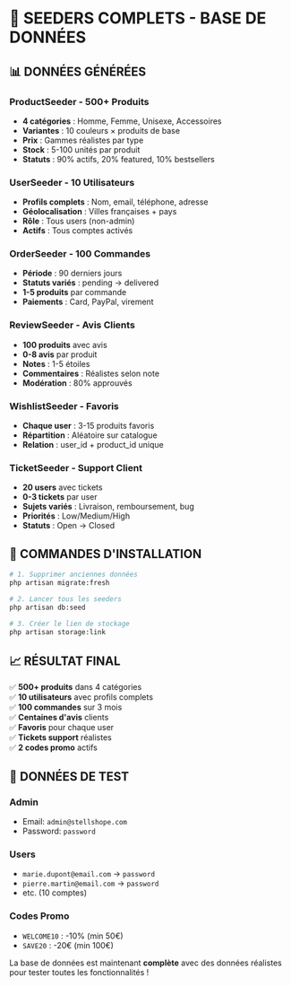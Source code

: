 # 🌱 SEEDERS COMPLETS - BASE DE DONNÉES

## 📊 DONNÉES GÉNÉRÉES

### **ProductSeeder** - 500+ Produits
- **4 catégories** : Homme, Femme, Unisexe, Accessoires
- **Variantes** : 10 couleurs × produits de base
- **Prix** : Gammes réalistes par type
- **Stock** : 5-100 unités par produit
- **Statuts** : 90% actifs, 20% featured, 10% bestsellers

### **UserSeeder** - 10 Utilisateurs
- **Profils complets** : Nom, email, téléphone, adresse
- **Géolocalisation** : Villes françaises + pays
- **Rôle** : Tous users (non-admin)
- **Actifs** : Tous comptes activés

### **OrderSeeder** - 100 Commandes
- **Période** : 90 derniers jours
- **Statuts variés** : pending → delivered
- **1-5 produits** par commande
- **Paiements** : Card, PayPal, virement

### **ReviewSeeder** - Avis Clients
- **100 produits** avec avis
- **0-8 avis** par produit
- **Notes** : 1-5 étoiles
- **Commentaires** : Réalistes selon note
- **Modération** : 80% approuvés

### **WishlistSeeder** - Favoris
- **Chaque user** : 3-15 produits favoris
- **Répartition** : Aléatoire sur catalogue
- **Relation** : user_id + product_id unique

### **TicketSeeder** - Support Client
- **20 users** avec tickets
- **0-3 tickets** par user
- **Sujets variés** : Livraison, remboursement, bug
- **Priorités** : Low/Medium/High
- **Statuts** : Open → Closed

## 🚀 COMMANDES D'INSTALLATION

```bash
# 1. Supprimer anciennes données
php artisan migrate:fresh

# 2. Lancer tous les seeders
php artisan db:seed

# 3. Créer le lien de stockage
php artisan storage:link
```

## 📈 RÉSULTAT FINAL

✅ **500+ produits** dans 4 catégories  
✅ **10 utilisateurs** avec profils complets  
✅ **100 commandes** sur 3 mois  
✅ **Centaines d'avis** clients  
✅ **Favoris** pour chaque user  
✅ **Tickets support** réalistes  
✅ **2 codes promo** actifs  

## 🎯 DONNÉES DE TEST

### **Admin**
- Email: `admin@stellshope.com`
- Password: `password`

### **Users**
- `marie.dupont@email.com` → `password`
- `pierre.martin@email.com` → `password`
- etc. (10 comptes)

### **Codes Promo**
- `WELCOME10` : -10% (min 50€)
- `SAVE20` : -20€ (min 100€)

La base de données est maintenant **complète** avec des données réalistes pour tester toutes les fonctionnalités !